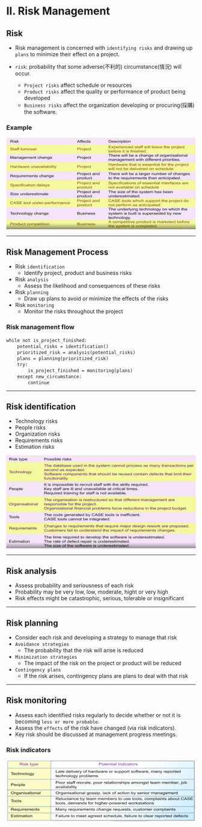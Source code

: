 # II. Risk Management

## Risk

* Risk management is concerned with `identifying risks` and drawing up `plans` to minimize their effect on a project.

* `risk`: probability that some adverse(不利的) circumstance(情況) will occur.
    * `Project risks` affect schedule or resources
    * `Product risks` affect the quality or performance of product being developed
    * `Business risks` affect the organization developing or procuring(採購) the software.

### Example
<img src="imgs/risk_example.png">

---
## Risk Management Process

* Risk `identification`
    * Identify project, product and business risks
* Risk `analysis`
    * Assess the likelihood and consequences of these risks
* Risk `planning`
    * Draw up plans to avoid or minimize the effects of the risks
* Risk `monitoring`
    * Monitor the risks throughout the project

### Risk management flow

    while not is_project_finished:
        potential_risks = identification()
        prioritized_risk = analysis(potential_risks)
        plans = planning(prioritized_risk)
        try:
            is_project_finished = monitoring(plans)
        except new_circumstance:
            continue
---
## Risk identification

* Technology risks
* People risks
* Organization risks
* Requirements risks
* Estimation risks

<img src="imgs/risk_types_example.png">

---
## Risk analysis

* Assess probability and seriousness of each risk
* Probability may be very low, low, moderate, hight or very high
* Risk effects might be catastrophic, serious, tolerable or insignificant

---
## Risk planning

* Consider each risk and developing a strategy to manage that risk
* `Avoidance strategies`
    * The probability that the risk will arise is reduced
* `Minimization strategies`
    * The impact of the risk on the project or product will be reduced
* `Contingency plans`
    * If the risk arises, contingency plans are plans to deal with that risk
---
## Risk monitoring

* Assess each identified risks regularly to decide whether or not it is becoming `less or more probable`.
* Assess the `effects` of the risk have changed (via risk indicators).
* Key risk should be discussed at management progress meetings.

### Risk indicators
<img src="imgs/risk_indicator.png">
